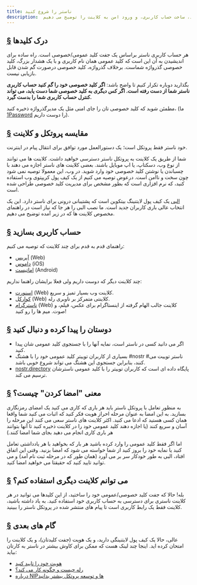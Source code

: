 ```yaml
---
title: ناستر را شروع کنید
description:  این راهنما کمک می کند مفاهیم پایه ناستر بفهمید و شما آماده استقرار و استفاده از ناستر با یک حساب کاربری جدید می کند. ما ساختن کیف پول لایتنینگی جدید، ساخت حساب کاربری، و ورود امن به کلاینت را توضیح می دهیم. 
---
```


## [§](#درک-کلیدها) درک کلیدها

هر حساب کاربری ناستر براساس یک جفت کلید عمومی/خصوصی است. راه ساده برای اندیشیدن به آن این است که کلید عمومی همان نام کاربری و  با یک هشدار بزرگ، کلید خصوصی گذرواژه شماست. برخلاف گذرواژه، کلید خصوصی درصورت گم شدن قابل بازیابی نیست. 

بگذارید دوباره تکرار کنیم تا واضح باشد: **اگر کلید خصوصی خود را گم کنید حساب کاربری ناستر شما از دست رفته است. اگر کس دیگری به کلید خصوصی شما دست یابد، می تواند کنترل حساب کاربری شما را بدست گیرد.**

مطمئن شوید که کلید خصوصی تان را جای امنی مثل یک مدیرگذرواژه ذخیره کنید، (ما [1Password](https://1password.com/) را دوست داریم). 

## [§](#مقایسه-پروتکل-و-کلاینت) مقایسه پروتکل و کلاینت

خود ناستر فقط پروتکل است؛ یک دستورالعمل مورد توافق برای انتقال پیام در اینترنت. 

شما از طریق یک کلاینت به پروتکل ناستر دسترسی خواهید داشت. کلاینت ها می توانند از نوع وب، دسکتاپ، یا اپ موبایل باشند. بعضی کلاینت های ناستر اجازه می دهند با چسباندن یا نوشتن کلید خصوصی خود وارد شوید. در وب، این معمولا توصیه نمی شود چون سخت و ناامن است. درعوض توصیه می کنیم از یک کیف پول کریپتوی وب استفاده کنید، که نرم افزاری است که بطور مشخص برای مدیریت کلید خصوصی طراحی شده است. 


[البی](https://chrome.google.com/webstore/detail/alby-bitcoin-lightning-wa/iokeahhehimjnekafflcihljlcjccdbe) یک کیف پول لایتنینگ بیتکوین است که پشتیبانی درونی برای ناستر دارد. این یک انتخاب عالی باری کاربران جدید است. ما نصب البی را هر جا که نیاز است در راهنمای مخصوص کلاینت ها که در زیر آمده توضیح می دهیم.

## [§](#حساب-کاربری-بسازید) حساب کاربری بسازید

 راهنمای قدم به قدم برای چند کلاینت که توصیه می کنیم:

-   [آیریس](/fa/guides/iris) (Web)
-   [داموس](/fa/guides/damus) (iOS)
-   [اماتیست](/fa/guides/amethyst) (Android)

چند کلاینت دیگر که دوست داریم ولی فعلا برایشان راهنما نداریم:

-   [اسنورت](https://snort.social/) (Web) کلاینت وب بسیار تمیز و سریع. 
-   [کوارکل](https://coracle.social/) (Web) کلاینتی متمرکز بر ناوبری رله. 
-   [ناسترگرام](https://nostrgram.co) (Web) کلاینت جالب الهام گرفته از اینستاگرام برای عکس، فیلم، و صوت. میم ها را رو کنید!

## [§](#دوست-پیدا-کنید) دوستان را پیدا کرده و دنبال کنید

-   اگر می دانید کسی در ناستر است، نمایه آنها را با جستجوی کلید عمومی شان پیدا کنید.
-   بسیاری از کاربران توییتر کلید عمومی خود را با هشتگ #nostr #ناستر توییت می کنند، بنابراین جستجوی این هشتگ می تواند شروع خوبی باشد.  
-   [nostr.directory](https://nostr.directory) پایگاه داده ای است که کاربران توییتر را با کلید عمومی ناسترشان ترسیم می کند.
 
## [§](#امضا_چیست) معنی "امضا کردن" چیست؟

به منظور تعامل با پروتکل ناستر باید هر باری که کاری می کنید یک امضای رمزنگاری بسازید. به این امضا به عنوان مرحله احراز هویت فکر کنید که اثبات می کنید شما واقعا همان کسی هستید که ادعا می کنید.
اکثر کلاینت های ناستر سعی می کنند این مرحله را آسان و سریع کنند (یا اجازه دهند کلید عمومی خود را در کلاینت ذخیره کنید تا آنها بتوانند هر باری کاری انجام می دهید بجای شما امضا کنند.) 

اما اگر فقط کلید عمومی را وارد کرده باشید هر بار که بخواهید با هر یادداشتی تعامل کنید یا نمایه خود را بروز کنید از شما خواسته می شود که امضا بزنید. وقتی این اتفاق افتاد، البی به طور خودکار سر بر می آورد (همان طور که در مرحله ثبت نام آمد) و می توانید تایید کنید که حقیقتا می خواهید امضا کنید.

## [§](#میتوانم-کلاینت-دیگری-استفاده-کنم) می توانم کلاینت دیگری استفاده کنم؟

بله! حالا که جفت کلید خصوصی/عمومی خود را ساختید، از این کلیدها می توانید در هر کلاینت ناستری برای دسترسی به حساب کاربری خود استفاده کنید. به یاد داشته باشید، کلاینت فقط یک رابط کاربری است تا پیام های منتشر شده در پروتکل ناستر را ببینید.

## [§](#گام-های-بعدی) گام های بعدی

عالی، حالا یک کیف پول لایتنینگی دارید، و یک هویت (جفت کلیدتان)، و یک کلاینت را امتحان کرده اید. اینجا چند لینک هست که ممکن برای کاوش بیشتر در ناستر به کارتان بیاید: 


-   [هویت خود را تایید کنید](/fa/guides/get-verified)
-   [رله چیست و چگونه کار می کند؟](/fa/relays)
-   [درباره NIPها و توسعه پروتکل بیشتر بدانید](/fa/the-protocol)
